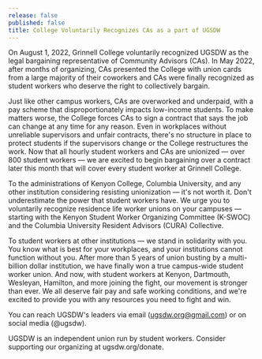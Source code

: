 ```yaml
---
release: false
published: false
title: College Voluntarily Recognizes CAs as a part of UGSDW
---
```

On August 1, 2022, Grinnell College voluntarily recognized UGSDW as the legal bargaining representative of Community Advisors (CAs). In May 2022, after months of organizing, CAs presented the College with union cards from a large majority of their coworkers and CAs were finally recognized as student workers who deserve the right to collectively bargain. 

Just like other campus workers, CAs are overworked and underpaid, with a pay scheme that disproportionately impacts low-income students. To make matters worse, the College forces CAs to sign a contract that says the job can change at any time for any reason. Even in workplaces without unreliable supervisors and unfair contracts, there's no structure in place to protect students if the supervisors change or the College restructures the work. Now that all hourly student workers and CAs are unionized — over 800 student workers — we are excited to begin bargaining over a contract later this month that will cover every student worker at Grinnell College.

To the administrations of Kenyon College, Columbia University, and any other institution considering resisting unionization — it's not worth it. Don't underestimate the power that student workers have. We urge you to voluntarily recognize residence life worker unions on your campuses — starting with the Kenyon Student Worker Organizing Committee (K-SWOC) and the Columbia University Resident Advisors (CURA) Collective.

To student workers at other institutions — we stand in solidarity with you. You know what is best for your workplaces, and your institutions cannot function without you.  After more than 5 years of union busting by a multi-billion dollar institution, we have finally won a true campus-wide student worker union. And now, with student workers at Kenyon, Dartmouth, Wesleyan, Hamilton, and more joining the fight, our movement is stronger than ever. We all deserve fair pay and safe working conditions, and we're excited to provide you with any resources you need to fight and win. 

You can reach UGSDW's leaders via email (ugsdw.org@gmail.com) or on social media (@ugsdw).

UGSDW is an independent union run by student workers. Consider supporting our organizing at ugsdw.org/donate. 
